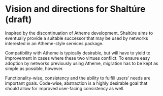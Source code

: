 # Vision and directions for Shaltúre (draft)

Inspired by the discontinuation of Atheme development, Shaltúre aims
to eventually provide a suitable successor that may be used by networks
interested in an Atheme-style services package.

Compatibility with Atheme is typically desirable, but will have to yield
to improvement in cases where these two virtues conflict. To ensure easy
adoption by networks previously using Atheme, migration has to be kept
as simple as possible, however.

Functionality-wise, consistency and the ability to fulfill users' needs
are important goals. Code-wise, abstraction is a highly desirable goal
that should allow for improved user-facing consistency as well.
